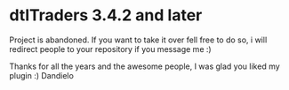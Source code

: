 dtlTraders 3.4.2 and later
==========

Project is abandoned. If you want to take it over fell free to do so, i will redirect people to your repository if you message me :)

Thanks for all the years and the awesome people, I was glad you liked my plugin :)
Dandielo
